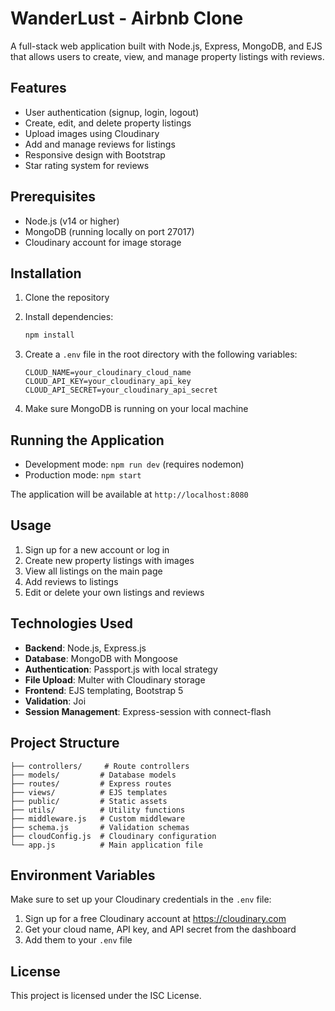 # WanderLust - Airbnb Clone

A full-stack web application built with Node.js, Express, MongoDB, and EJS that allows users to create, view, and manage property listings with reviews.

## Features

- User authentication (signup, login, logout)
- Create, edit, and delete property listings
- Upload images using Cloudinary
- Add and manage reviews for listings
- Responsive design with Bootstrap
- Star rating system for reviews

## Prerequisites

- Node.js (v14 or higher)
- MongoDB (running locally on port 27017)
- Cloudinary account for image storage

## Installation

1. Clone the repository
2. Install dependencies:
   ```bash
   npm install
   ```

3. Create a `.env` file in the root directory with the following variables:
   ```
   CLOUD_NAME=your_cloudinary_cloud_name
   CLOUD_API_KEY=your_cloudinary_api_key
   CLOUD_API_SECRET=your_cloudinary_api_secret
   ```

4. Make sure MongoDB is running on your local machine

## Running the Application

- Development mode: `npm run dev` (requires nodemon)
- Production mode: `npm start`

The application will be available at `http://localhost:8080`

## Usage

1. Sign up for a new account or log in
2. Create new property listings with images
3. View all listings on the main page
4. Add reviews to listings
5. Edit or delete your own listings and reviews

## Technologies Used

- **Backend**: Node.js, Express.js
- **Database**: MongoDB with Mongoose
- **Authentication**: Passport.js with local strategy
- **File Upload**: Multer with Cloudinary storage
- **Frontend**: EJS templating, Bootstrap 5
- **Validation**: Joi
- **Session Management**: Express-session with connect-flash

## Project Structure

```
├── controllers/     # Route controllers
├── models/         # Database models
├── routes/         # Express routes
├── views/          # EJS templates
├── public/         # Static assets
├── utils/          # Utility functions
├── middleware.js   # Custom middleware
├── schema.js       # Validation schemas
├── cloudConfig.js  # Cloudinary configuration
└── app.js          # Main application file
```

## Environment Variables

Make sure to set up your Cloudinary credentials in the `.env` file:

1. Sign up for a free Cloudinary account at https://cloudinary.com
2. Get your cloud name, API key, and API secret from the dashboard
3. Add them to your `.env` file

## License

This project is licensed under the ISC License.
